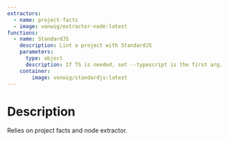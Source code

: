 ```yaml
---
extractors:
  - name: project-facts
  - image: vonwig/extractor-node:latest
functions:
  - name: StandardJS
    description: Lint a project with StandardJS
    parameters:
      type: object
      description: If TS is needed, set --typescript is the first arg. for fixes, add --fix as the second arg.
    container:
        image: vonwig/standardjs:latest
---
```


# Description

Relies on project facts and node extractor.
